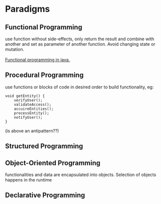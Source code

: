 # Paradigms

## Functional Programming

use function without side-effects, only return the result and combine with another and set as parameter of another function. Avoid changing state or mutation.\
\
[Functional programming in java.](../java/#functional-interface)

## Procedural Programming

use functions or blocks of code in desired order to build functionality, eg:

```
void getEntity() {
    verifyUser();
    validateAccess();
    accuireEntities();
    processEntity();
    notifyUser();
}
```

(is above an antipattern??)

## Structured Programming



## Object-Oriented Programming

functionalities and data are encapsulated into objects. Selection of objects happens in the runtime



## Declarative Programming

